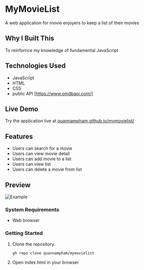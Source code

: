 # MyMovieList

A web application for movie enjoyers to keep a list of their movies

## Why I Built This

To reinfornce my knowledge of fundamental JavaScript

## Technologies Used

- JavaScript
- HTML
- CSS
- public API [https://www.omdbapi.com/]


## Live Demo

Try the application live at [quannampham.github.io/mymovielist/](quannampham.github.io/mymovielist/)

## Features

- Users can search for a movie
- Users can view movie detail
- Users can add movie to a list
- Users can view list
- Users can delete a movie from list

## Preview

![Example](assets/example.gif)


### System Requirements

- Web browser

### Getting Started

1. Clone the repository.

    ```shell
    gh repo clone quannampham/mymovielist
    ```

2. Open index.html in your browser

